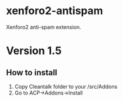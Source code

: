 # xenforo2-antispam
Xenforo2 anti-spam extension.
# Version 1.5

## How to install

1) Copy Cleantalk folder to your <xenforo root directory>/src/Addons
2) Go to ACP->Addons->Install
